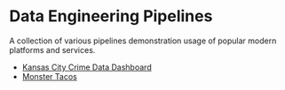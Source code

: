 # Data Engineering Pipelines
A collection of various pipelines demonstration usage of popular modern platforms and services.

- [Kansas City Crime Data Dashboard](./kansas-city-crime/README.md)
- [Monster Tacos](./monster-tacos/README.md)
